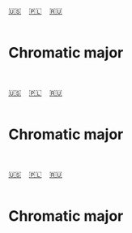 <span id="en"><a href="#en">🇺🇸</a> &nbsp;&nbsp;&nbsp;<a href="#pl">🇵🇱</a> &nbsp;&nbsp;&nbsp;<a href="#ru">🇷🇺</a> &nbsp;&nbsp;&nbsp;</span><br><br>
# Chromatic major<br><br>
<span id="pl"><a href="#en">🇺🇸</a> &nbsp;&nbsp;&nbsp;<a href="#pl">🇵🇱</a> &nbsp;&nbsp;&nbsp;<a href="#ru">🇷🇺</a> &nbsp;&nbsp;&nbsp;</span><br><br>
# Chromatic major<br><br>
<span id="ru"><a href="#en">🇺🇸</a> &nbsp;&nbsp;&nbsp;<a href="#pl">🇵🇱</a> &nbsp;&nbsp;&nbsp;<a href="#ru">🇷🇺</a> &nbsp;&nbsp;&nbsp;</span><br><br>
# Chromatic major<br><br>
